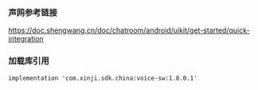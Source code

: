 ### 声网参考链接

<https://doc.shengwang.cn/doc/chatroom/android/uikit/get-started/quick-integration>

### 加载库引用

````
implementation 'com.xinji.sdk.china:voice-sw:1.0.0.1'
````
